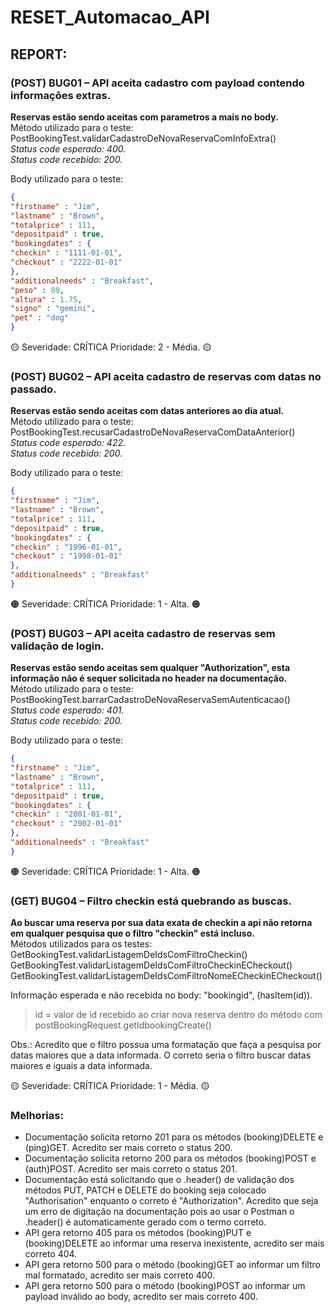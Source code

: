 # RESET_Automacao_API

## REPORT:

### (POST) BUG01 – API aceita cadastro com payload contendo informações extras.

**Reservas estão sendo aceitas com parametros a mais no body.**<br />
Método utilizado para o teste: PostBookingTest.validarCadastroDeNovaReservaComInfoExtra()<br />
_Status code esperado: 400.<br />
Status code recebido: 200.<br />_

Body utilizado para o teste:
```json
{
"firstname" : "Jim",
"lastname" : "Brown",
"totalprice" : 111,
"depositpaid" : true,
"bookingdates" : {
"checkin" : "1111-01-01",
"checkout" : "2222-01-01"
},
"additionalneeds" : "Breakfast",
"peso" : 80,
"altura" : 1.75,
"signo" : "gemini",
"pet" : "dog"
}
```
:yellow_circle: Severidade: CRÍTICA Prioridade: 2 - Média. :yellow_circle:

### (POST) BUG02 – API aceita cadastro de reservas com datas no passado.

**Reservas estão sendo aceitas com datas anteriores ao dia atual.<br />**
Método utilizado para o teste: PostBookingTest.recusarCadastroDeNovaReservaComDataAnterior()<br />
_Status code esperado: 422.<br />
Status code recebido: 200.<br />_

Body utilizado para o teste:
```json
{
"firstname" : "Jim",
"lastname" : "Brown",
"totalprice" : 111,
"depositpaid" : true,
"bookingdates" : {
"checkin" : "1996-01-01",
"checkout" : "1998-01-01"
},
"additionalneeds" : "Breakfast"
}
```
:orange_circle: Severidade: CRÍTICA Prioridade: 1 - Alta. :orange_circle:

### (POST) BUG03 – API aceita cadastro de reservas sem validação de login.

**Reservas estão sendo aceitas sem qualquer "Authorization", esta informação não é sequer solicitada no header na documentação.<br />**
Método utilizado para o teste: PostBookingTest.barrarCadastroDeNovaReservaSemAutenticacao()<br />
_Status code esperado: 401.<br />
Status code recebido: 200.<br />_

Body utilizado para o teste:
```json
{
"firstname" : "Jim",
"lastname" : "Brown",
"totalprice" : 111,
"depositpaid" : true,
"bookingdates" : {
"checkin" : "2001-01-01",
"checkout" : "2002-01-01"
},
"additionalneeds" : "Breakfast"
}
```
:orange_circle: Severidade: CRÍTICA Prioridade: 1 - Alta. :orange_circle:

### (GET) BUG04 – Filtro checkin está quebrando as buscas.

**Ao buscar uma reserva por sua data exata de checkin a api não retorna em qualquer pesquisa que o filtro "checkin" está incluso.<br />**
Métodos utilizados para os testes:<br />
GetBookingTest.validarListagemDeIdsComFiltroCheckin()<br />
GetBookingTest.validarListagemDeIdsComFiltroCheckinECheckout()<br />
GetBookingTest.validarListagemDeIdsComFiltroNomeECheckinECheckout()<br />

Informação esperada e não recebida no body: "bookingid", (hasItem(id)).<br />
>id = valor de id recebido ao criar nova reserva dentro do método com postBookingRequest.getIdbookingCreate()


Obs.: Acredito que o filtro possua uma formatação que faça a pesquisa por datas maiores que a data informada.
O correto seria o filtro buscar datas maiores e iguais a data informada.

:yellow_circle: Severidade: CRÍTICA Prioridade: 1 - Média. :yellow_circle:

### Melhorias:
* Documentação solicita retorno 201 para os métodos (booking)DELETE e (ping)GET. Acredito ser mais correto o status 200.
* Documentação solicita retorno 200 para os métodos (booking)POST e (auth)POST. Acredito ser mais correto o status 201.
* Documentação está solicitando que o .header() de validação dos métodos PUT, PATCH e DELETE do booking
seja colocado "Authorisation" enquanto o correto é "Authorization". Acredito que seja um erro de digitação na documentação
pois ao usar o Postman o .header() é automaticamente gerado com o termo correto.
* API gera retorno 405 para os métodos (booking)PUT e (booking)DELETE ao informar uma reserva inexistente, acredito ser mais correto 404.
* API gera retorno 500 para o método (booking)GET ao informar um filtro mal formatado, acredito ser mais correto 400.
* API gera retorno 500 para o método (booking)POST ao informar um payload inválido ao body, acredito ser mais correto 400.





